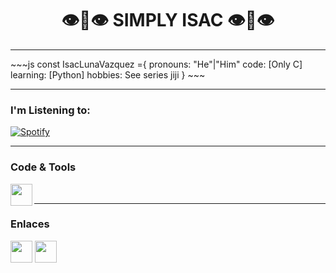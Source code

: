 <h1 align = "center">👁👄👁 SIMPLY ISAC 👁👄👁</h1>

<hr />
~~~js
const IsacLunaVazquez ={
   pronouns: "He"|"Him"
   code: [Only C]
   learning: [Python]
   hobbies: See series jiji
 }
~~~
<br />
<hr />

### I'm Listening to: 
[![Spotify](https://novatorem-isacluna.vercel.app/api/spotify)](https://open.spotify.com/user/22wcygppmdwded6zljpbpqmfy)

<hr />

### Code & Tools
<img align = "left" width = "35px" src = "https://upload.wikimedia.org/wikipedia/commons/thumb/9/9a/Visual_Studio_Code_1.35_icon.svg/1024px-Visual_Studio_Code_1.35_icon.svg.png"/>

<br />
<hr />

### Enlaces
<a href = "https://www.instagram.com/isac_with_1_a/" align = "left">
   <img width = "35px" src = "http://assets.stickpng.com/images/580b57fcd9996e24bc43c521.png"></a>
<a href = "https://twitter.com/IsacLuna6" align = "left">
   <img width  = "35px" src = "https://raw.githubusercontent.com/peterthehan/peterthehan/master/assets/twitter.svg">
</a>

